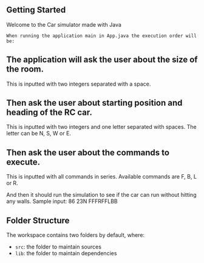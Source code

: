 ## Getting Started

Welcome to the Car simulator made with Java

`When running the application main in App.java the execution order will be:`

## The application will ask the user about the size of the room.
This is inputted with two integers separated with a space.
## Then ask the user about starting position and heading of the RC car.
This is inputted with two integers and one letter separated with spaces. The letter can be N, S, W or E.
## Then ask the user about the commands to execute.
This is inputted with all commands in series. Available commands are F, B, L or R.

And then it should run the simulation to see if the car can run without hitting any walls.
Sample input: 86
23N FFFRFFLBB


## Folder Structure

The workspace contains two folders by default, where:

- `src`: the folder to maintain sources
- `lib`: the folder to maintain dependencies

